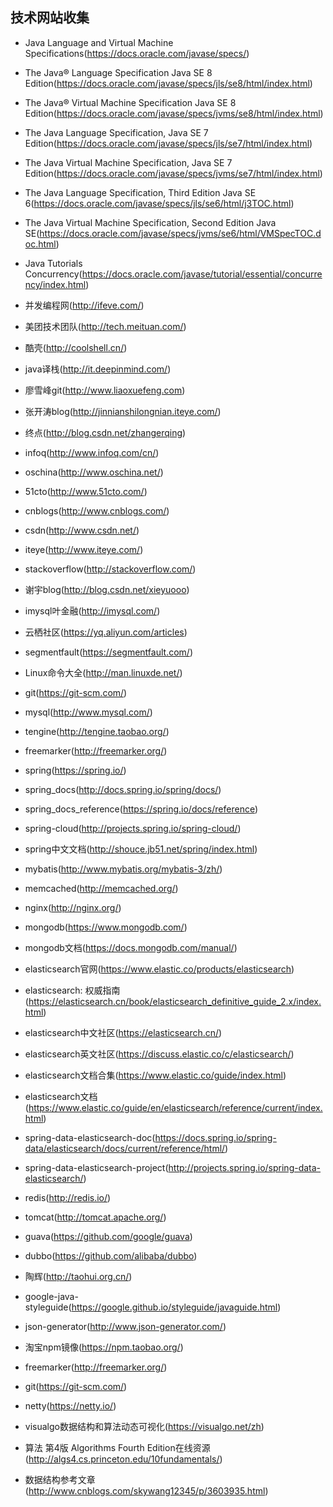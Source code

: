 ## 技术网站收集

- Java Language and Virtual Machine Specifications(https://docs.oracle.com/javase/specs/)
- The Java® Language Specification Java SE 8 Edition(https://docs.oracle.com/javase/specs/jls/se8/html/index.html)
- The Java® Virtual Machine Specification Java SE 8 Edition(https://docs.oracle.com/javase/specs/jvms/se8/html/index.html)
- The Java Language Specification, Java SE 7 Edition(https://docs.oracle.com/javase/specs/jls/se7/html/index.html)
- The Java Virtual Machine Specification, Java SE 7 Edition(https://docs.oracle.com/javase/specs/jvms/se7/html/index.html)
- The Java Language Specification, Third Edition Java SE 6(https://docs.oracle.com/javase/specs/jls/se6/html/j3TOC.html)
- The Java Virtual Machine Specification, Second Edition Java SE(https://docs.oracle.com/javase/specs/jvms/se6/html/VMSpecTOC.doc.html) 
- Java Tutorials Concurrency(https://docs.oracle.com/javase/tutorial/essential/concurrency/index.html)


- 并发编程网(http://ifeve.com/)
- 美团技术团队(http://tech.meituan.com/)
- 酷壳(http://coolshell.cn/)
- java译栈(http://it.deepinmind.com/)
- 廖雪峰git(http://www.liaoxuefeng.com)
- 张开涛blog(http://jinnianshilongnian.iteye.com/)
- 终点(http://blog.csdn.net/zhangerqing)
- infoq(http://www.infoq.com/cn/)
- oschina(http://www.oschina.net/)
- 51cto(http://www.51cto.com/)
- cnblogs(http://www.cnblogs.com/)
- csdn(http://www.csdn.net/)
- iteye(http://www.iteye.com/)
- stackoverflow(http://stackoverflow.com/)
- 谢宇blog(http://blog.csdn.net/xieyuooo)
- imysql叶金融(http://imysql.com/)
- 云栖社区(https://yq.aliyun.com/articles)
- segmentfault(https://segmentfault.com/)
- Linux命令大全(http://man.linuxde.net/)



- git(https://git-scm.com/)
- mysql(http://www.mysql.com/)
- tengine(http://tengine.taobao.org/)
- freemarker(http://freemarker.org/)
- spring(https://spring.io/)
- spring_docs(http://docs.spring.io/spring/docs/)
- spring_docs_reference(https://spring.io/docs/reference)
- spring-cloud(http://projects.spring.io/spring-cloud/)
- spring中文文档(http://shouce.jb51.net/spring/index.html)
- mybatis(http://www.mybatis.org/mybatis-3/zh/)
- memcached(http://memcached.org/)
- nginx(http://nginx.org/)
- mongodb(https://www.mongodb.com/)
- mongodb文档(https://docs.mongodb.com/manual/)
- elasticsearch官网(https://www.elastic.co/products/elasticsearch)
- elasticsearch: 权威指南(https://elasticsearch.cn/book/elasticsearch_definitive_guide_2.x/index.html)
- elasticsearch中文社区(https://elasticsearch.cn/)
- elasticsearch英文社区(https://discuss.elastic.co/c/elasticsearch/)
- elasticsearch文档合集(https://www.elastic.co/guide/index.html)
- elasticsearch文档(https://www.elastic.co/guide/en/elasticsearch/reference/current/index.html)
- spring-data-elasticsearch-doc(https://docs.spring.io/spring-data/elasticsearch/docs/current/reference/html/)
- spring-data-elasticsearch-project(http://projects.spring.io/spring-data-elasticsearch/)
- redis(http://redis.io/)
- tomcat(http://tomcat.apache.org/)
- guava(https://github.com/google/guava)
- dubbo(https://github.com/alibaba/dubbo)
- 陶辉(http://taohui.org.cn/)
- google-java-styleguide(https://google.github.io/styleguide/javaguide.html)
- json-generator(http://www.json-generator.com/)
- 淘宝npm镜像(https://npm.taobao.org/)
- freemarker(http://freemarker.org/)
- git(https://git-scm.com/)




- netty(https://netty.io/)
- visualgo数据结构和算法动态可视化(https://visualgo.net/zh)
- 算法 第4版 Algorithms Fourth Edition在线资源(http://algs4.cs.princeton.edu/10fundamentals/)
- 数据结构参考文章(http://www.cnblogs.com/skywang12345/p/3603935.html)